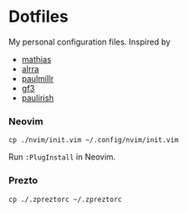 # Dotfiles

My personal configuration files. Inspired by 

* [mathias](https://github.com/mathiasbynens/dotfiles/)
* [alrra](https://github.com/alrra/dotfiles/)
* [paulmillr](https://github.com/paulmillr/dotfiles)
* [gf3](https://github.com/gf3/dotfiles)
* [paulirish](https://github.com/paulirish/dotfiles)

### Neovim

```
cp ./nvim/init.vim ~/.config/nvim/init.vim
```

Run `:PlugInstall` in Neovim.

### Prezto
```
cp ./.zpreztorc ~/.zpreztorc
```

